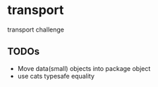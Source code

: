 # transport
transport challenge

## TODOs
* Move data(small) objects into package object
* use cats typesafe equality 
